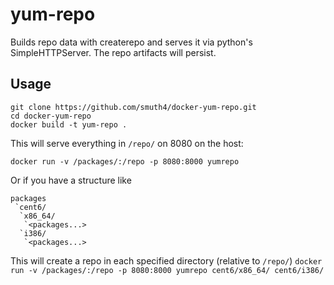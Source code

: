 # yum-repo

Builds repo data with createrepo and serves it via python's SimpleHTTPServer. The repo artifacts will persist.

## Usage

```
git clone https://github.com/smuth4/docker-yum-repo.git
cd docker-yum-repo
docker build -t yum-repo .
```

This will serve everything in `/repo/` on 8080 on the host:

`docker run -v /packages/:/repo -p 8080:8000 yumrepo`

Or if you have a structure like
```
packages
 `cent6/
  `x86_64/
   `<packages...>
  `i386/
   `<packages...>
```  

This will create a repo in each specified directory (relative to `/repo/`)
`docker run -v /packages/:/repo -p 8080:8000 yumrepo cent6/x86_64/ cent6/i386/`
